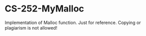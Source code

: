 # CS-252-MyMalloc
Implementation of Malloc function.
Just for reference. Copying or plagiarism is not allowed!
